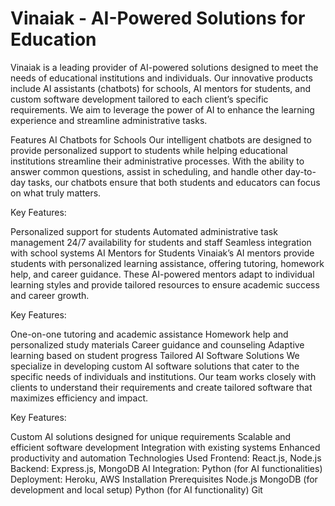 # Vinaiak - AI-Powered Solutions for Education
Vinaiak is a leading provider of AI-powered solutions designed to meet the needs of educational institutions and individuals. Our innovative products include AI assistants (chatbots) for schools, AI mentors for students, and custom software development tailored to each client’s specific requirements. We aim to leverage the power of AI to enhance the learning experience and streamline administrative tasks.

Features
AI Chatbots for Schools
Our intelligent chatbots are designed to provide personalized support to students while helping educational institutions streamline their administrative processes. With the ability to answer common questions, assist in scheduling, and handle other day-to-day tasks, our chatbots ensure that both students and educators can focus on what truly matters.

Key Features:

Personalized support for students
Automated administrative task management
24/7 availability for students and staff
Seamless integration with school systems
AI Mentors for Students
Vinaiak’s AI mentors provide students with personalized learning assistance, offering tutoring, homework help, and career guidance. These AI-powered mentors adapt to individual learning styles and provide tailored resources to ensure academic success and career growth.

Key Features:

One-on-one tutoring and academic assistance
Homework help and personalized study materials
Career guidance and counseling
Adaptive learning based on student progress
Tailored AI Software Solutions
We specialize in developing custom AI software solutions that cater to the specific needs of individuals and institutions. Our team works closely with clients to understand their requirements and create tailored software that maximizes efficiency and impact.

Key Features:

Custom AI solutions designed for unique requirements
Scalable and efficient software development
Integration with existing systems
Enhanced productivity and automation
Technologies Used
Frontend: React.js, Node.js
Backend: Express.js, MongoDB
AI Integration: Python (for AI functionalities)
Deployment: Heroku, AWS
Installation
Prerequisites
Node.js
MongoDB (for development and local setup)
Python (for AI functionality)
Git
